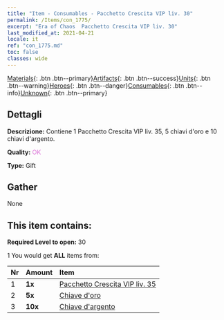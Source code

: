 ```yaml
---
title: "Item - Consumables - Pacchetto Crescita VIP liv. 30"
permalink: /Items/con_1775/
excerpt: "Era of Chaos  Pacchetto Crescita VIP liv. 30"
last_modified_at: 2021-04-21
locale: it
ref: "con_1775.md"
toc: false
classes: wide
---
```

 [Materials](/it/Items/){: .btn .btn--primary}[Artifacts](/it/Items/Artifacts/){: .btn .btn--success}[Units](/it/Items/Units/){: .btn .btn--warning}[Heroes](/it/Items/Heroes/){: .btn .btn--danger}[Consumables](/it/Items/Consumables/){: .btn .btn--info}[Unknown](/it/Items/Unknown/){: .btn .btn--primary}

## Dettagli
 **Descrizione:** Contiene 1 Pacchetto Crescita VIP liv. 35, 5 chiavi d'oro e 10 chiavi d'argento.

 **Quality:** <span style="color: #DA70D6">OK</span>

 **Type:** Gift

## Gather

  None

## This item contains:

 **Required Level to open:** 30

 1 You would get **ALL** items  from:

  | Nr | Amount |     Item    |
  |:---|:-------|:------------|
  | 1 |  **1x** | [Pacchetto Crescita VIP liv. 35](/it/Items/con_1776/) |  | 
  | 2 |  **5x** | [Chiave d'oro](/it/Items/con_783/) |  | 
  | 3 |  **10x** | [Chiave d'argento](/it/Items/con_693/) |  | 
